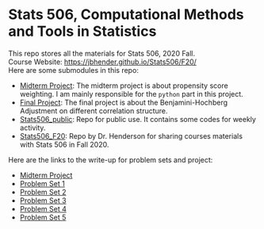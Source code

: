# Stats 506, Computational Methods and Tools in Statistics
This repo stores all the materials for Stats 506, 2020 Fall.  
Course Website: https://jbhender.github.io/Stats506/F20/   
Here are some submodules in this repo:  
- [Midterm Project](https://github.com/ZhihaoXu/Stats506_midproject):
The midterm project is about propensity score weighting. I am mainly responsible for the `python` part in this project.  
- [Final Project](https://github.com/ZhihaoXu/Stats506_finalproject):
The final project is about the Benjamini-Hochberg Adjustment on different correlation structure.  
- [Stats506_public](https://github.com/ZhihaoXu/Stats506_public):
Repo for public use. It contains some codes for weekly activity.  
- [Stats506_F20](https://github.com/jbhender/Stats506_F20):
Repo by Dr. Henderson for sharing courses materials with Stats 506 in Fall 2020.  

Here are the links to the write-up for problem sets and project:
- [Midterm Project](http://htmlpreview.github.io/?https://github.com/ZhihaoXu/Stats506_midproject/blob/main/writeup.html)
- [Problem Set 1](http://htmlpreview.github.io/?https://github.com/ZhihaoXu/Stats506-StatsComputing/blob/master/problem_set/ps1/ps1_writeup.html)
- [Problem Set 2](http://htmlpreview.github.io/?https://github.com/ZhihaoXu/Stats506-StatsComputing/blob/master/problem_set/ps2/ps2_writeup.html)
- [Problem Set 3](http://htmlpreview.github.io/?https://github.com/ZhihaoXu/Stats506-StatsComputing/blob/master/problem_set/ps3/ps3_writeup.html)
- [Problem Set 4](http://htmlpreview.github.io/?https://github.com/ZhihaoXu/Stats506-StatsComputing/blob/master/problem_set/ps4/ps4_writeup.html)
- [Problem Set 5](http://htmlpreview.github.io/?https://github.com/ZhihaoXu/Stats506-StatsComputing/blob/master/problem_set/ps5/ps5_writeup.html)